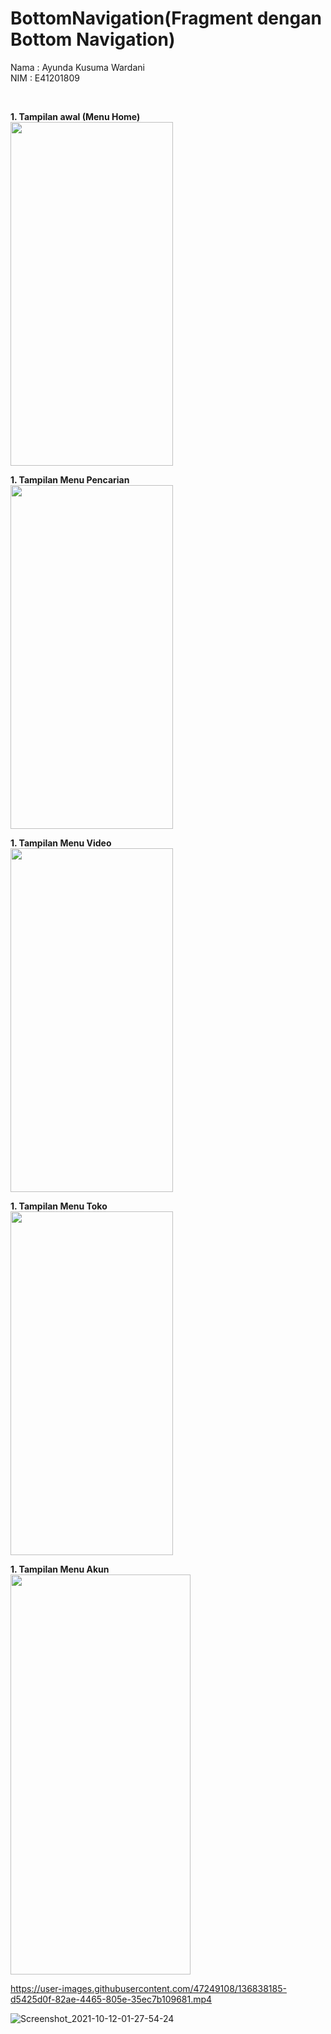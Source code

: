 # BottomNavigation(Fragment dengan Bottom Navigation)
Nama : Ayunda Kusuma Wardani <br/>
NIM  : E41201809<br/>

<br/>


<b>1. Tampilan awal (Menu Home)</b> <br/>
<img src="https://user-images.githubusercontent.com/47249108/136838541-43ca4fd0-264a-42f7-ac12-8d2e68738ba7.jpg" width="260" height="550"><br/>

<b>1. Tampilan Menu Pencarian</b> <br/>
<img src="https://user-images.githubusercontent.com/47249108/136838163-9b7a0a4a-1bc6-4dcb-bda0-99a1a55249d3.jpg" width="260" height="550"><br/>

<b>1. Tampilan Menu Video</b> <br/>
<img src="https://user-images.githubusercontent.com/47249108/136838175-473c6eed-ca95-4a18-a550-c1a1313a269e.jpg" width="260" height="550"><br/>

<b>1. Tampilan Menu Toko</b> <br/>
<img src="https://user-images.githubusercontent.com/47249108/136838181-e428956b-b8f6-422f-9d00-fc89e91b4011.jpg" width="260" height="550"><br/>

<b>1. Tampilan Menu Akun</b> <br/>
<img src="https://user-images.githubusercontent.com/47249108/136838178-fb4e640f-eeb4-4154-90a1-881d1f339f9f.jpg" width="288" height="640"><br/>



https://user-images.githubusercontent.com/47249108/136838185-d5425d0f-82ae-4465-805e-35ec7b109681.mp4

![Screenshot_2021-10-12-01-27-54-24](https://user-images.githubusercontent.com/47249108/136838194-e2897762-f63e-4968-b9cf-43ecb6eb11f5.jpg)
